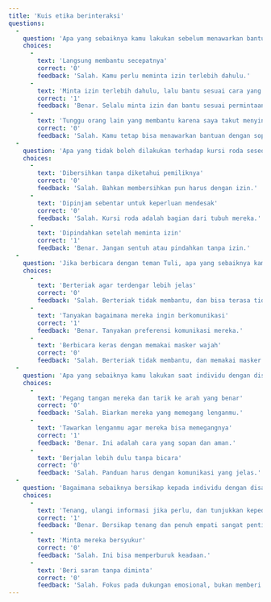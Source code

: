 ```yaml
---
title: 'Kuis etika berinteraksi'
questions:
  -
    question: 'Apa yang sebaiknya kamu lakukan sebelum menawarkan bantuan kepada individu dengan disabilitas?'
    choices:
      -
        text: 'Langsung membantu secepatnya'
        correct: '0'
        feedback: 'Salah. Kamu perlu meminta izin terlebih dahulu.'
      -
        text: 'Minta izin terlebih dahulu, lalu bantu sesuai cara yang diminta'
        correct: '1'
        feedback: 'Benar. Selalu minta izin dan bantu sesuai permintaan mereka.'
      -
        text: 'Tunggu orang lain yang membantu karena saya takut menyinggung'
        correct: '0'
        feedback: 'Salah. Kamu tetap bisa menawarkan bantuan dengan sopan.'
  -
    question: 'Apa yang tidak boleh dilakukan terhadap kursi roda seseorang?'
    choices:
      -
        text: 'Dibersihkan tanpa diketahui pemiliknya'
        correct: '0'
        feedback: 'Salah. Bahkan membersihkan pun harus dengan izin.'
      -
        text: 'Dipinjam sebentar untuk keperluan mendesak'
        correct: '0'
        feedback: 'Salah. Kursi roda adalah bagian dari tubuh mereka.'
      -
        text: 'Dipindahkan setelah meminta izin'
        correct: '1'
        feedback: 'Benar. Jangan sentuh atau pindahkan tanpa izin.'
  -
    question: 'Jika berbicara dengan teman Tuli, apa yang sebaiknya kamu lakukan?'
    choices:
      -
        text: 'Berteriak agar terdengar lebih jelas'
        correct: '0'
        feedback: 'Salah. Berteriak tidak membantu, dan bisa terasa tidak sopan.'
      -
        text: 'Tanyakan bagaimana mereka ingin berkomunikasi'
        correct: '1'
        feedback: 'Benar. Tanyakan preferensi komunikasi mereka.'
      -
        text: 'Berbicara keras dengan memakai masker wajah'
        correct: '0'
        feedback: 'Salah. Berteriak tidak membantu, dan memakai masker wajah menghalangi gerak bibirmu.'
  -
    question: 'Apa yang sebaiknya kamu lakukan saat individu dengan disabilitas visual meminta panduan?'
    choices:
      -
        text: 'Pegang tangan mereka dan tarik ke arah yang benar'
        correct: '0'
        feedback: 'Salah. Biarkan mereka yang memegang lenganmu.'
      -
        text: 'Tawarkan lenganmu agar mereka bisa memegangnya'
        correct: '1'
        feedback: 'Benar. Ini adalah cara yang sopan dan aman.'
      -
        text: 'Berjalan lebih dulu tanpa bicara'
        correct: '0'
        feedback: 'Salah. Panduan harus dengan komunikasi yang jelas.'
  -
    question: 'Bagaimana sebaiknya bersikap kepada individu dengan disabilitas psikologis yang sedang gelisah?'
    choices:
      -
        text: 'Tenang, ulangi informasi jika perlu, dan tunjukkan kepedulian'
        correct: '1'
        feedback: 'Benar. Bersikap tenang dan penuh empati sangat penting.'
      -
        text: 'Minta mereka bersyukur'
        correct: '0'
        feedback: 'Salah. Ini bisa memperburuk keadaan.'
      -
        text: 'Beri saran tanpa diminta'
        correct: '0'
        feedback: 'Salah. Fokus pada dukungan emosional, bukan memberi solusi langsung.'
---
```

